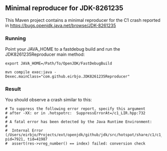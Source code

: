 ## Minimal reproducer for JDK-8261235

This Maven project contains a minimal reproducer for the C1 crash reported in
https://bugs.openjdk.java.net/browse/JDK-8261235

### Running

Point your JAVA_HOME to a fastdebug build and run the JDK8261235Reproducer main method:

    export JAVA_HOME=/Path/To/OpenJDK/FastDebugBuild

    mvn compile exec:java -Dexec.mainClass="com.github.eirbjo.JDK8261235Reproducer"

### Result

You should observe a crash similar to this:


    # To suppress the following error report, specify this argument
    # after -XX: or in .hotspotrc:  SuppressErrorAt=/c1_LIR.hpp:732
    #
    # A fatal error has been detected by the Java Runtime Environment:
    #
    #  Internal Error (/Users/eirbjo/Projects/ext/openjdk/github/jdk/src/hotspot/share/c1/c1_LIR.hpp:732), pid=7921, tid=41987
    #  assert(res->vreg_number() == index) failed: conversion check

